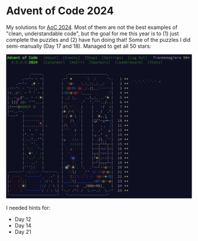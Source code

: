 # Advent of Code 2024
My solutions for [AoC 2024](https://adventofcode.com/2024). Most of them are not the best examples of "clean, understandable code", but the goal for me this year is to (1) just complete the puzzles and (2) have fun doing that! Some of the puzzles I did semi-manually (Day 17 and 18). Managed to get all 50 stars:

![Advent of Code Calendar](./aoc-2024.png)

I needed hints for:
- Day 12
- Day 14
- Day 21
